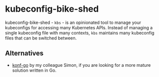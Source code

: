 # kubeconfig-bike-shed

kubeconfig-bike-shed - `kbs` - is an opinionated tool to manage your kubeconfigs for accessing many Kubernetes APIs. Instead of managing a single kubeconfig file with many contexts, `kbs` maintains many kubeconfig files that can be switched between.

## Alternatives

- [konf-go](https://github.com/SimonTheLeg/konf-go) by my colleague Simon, if you are looking for a more mature solution written in Go.
